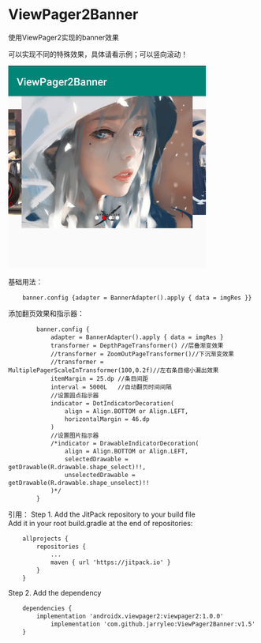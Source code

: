 # ViewPager2Banner
使用ViewPager2实现的banner效果

可以实现不同的特殊效果，具体请看示例；可以竖向滚动！

![screenShot](image/screenShot.png)

基础用法：     
```
	banner.config {adapter = BannerAdapter().apply { data = imgRes }}
```

添加翻页效果和指示器：  
``` 
        banner.config {
            adapter = BannerAdapter().apply { data = imgRes }
            transformer = DepthPageTransformer() //层叠渐变效果
            //transformer = ZoomOutPageTransformer()//下沉渐变效果
            //transformer = MultiplePagerScaleInTransformer(100,0.2f)//左右条目缩小漏出效果
            itemMargin = 25.dp //条目间距
	        interval = 5000L   //自动翻页时间间隔
            //设置圆点指示器
            indicator = DotIndicatorDecoration(
                align = Align.BOTTOM or Align.LEFT,
                horizontalMargin = 46.dp
            )
            //设置图片指示器
            /*indicator = DrawableIndicatorDecoration(
                align = Align.BOTTOM or Align.LEFT,
                selectedDrawable = getDrawable(R.drawable.shape_select)!!,
                unselectedDrawable = getDrawable(R.drawable.shape_unselect)!!
            )*/
        }
```

引用：
Step 1. Add the JitPack repository to your build file          
Add it in your root build.gradle at the end of repositories:        
```
	allprojects {
		repositories {
			...
			maven { url 'https://jitpack.io' }
		}
	}
```
Step 2. Add the dependency
```
	dependencies {
		implementation 'androidx.viewpager2:viewpager2:1.0.0'     
	    	implementation 'com.github.jarryleo:ViewPager2Banner:v1.5'     
	}
```
